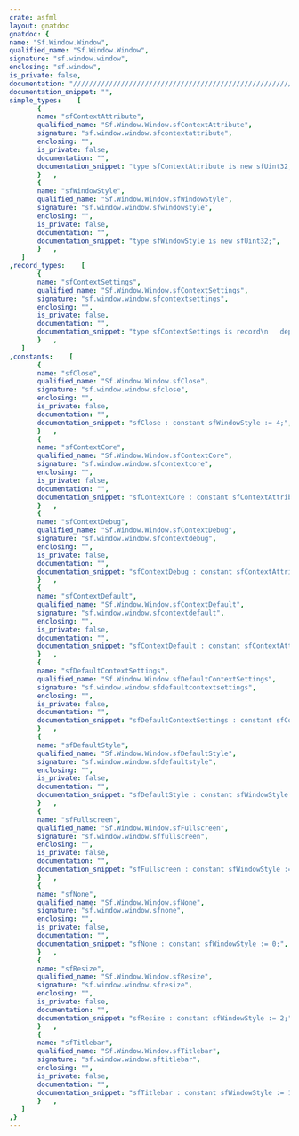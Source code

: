```yaml
---
crate: asfml
layout: gnatdoc
gnatdoc: {
name: "Sf.Window.Window",
qualified_name: "Sf.Window.Window",
signature: "sf.window.window",
enclosing: "sf.window",
is_private: false,
documentation: "//////////////////////////////////////////////////////////\n/ @brief Enumeration of window creation styles\n/\n//////////////////////////////////////////////////////////\n/< No border / title bar (this flag and all others are mutually exclusive)\n/< Title bar + fixed border\n/< Titlebar + resizable border + maximize button\n/< Titlebar + close button\n/< Fullscreen mode (this flag and all others are mutually exclusive)\n/< Default window style",
documentation_snippet: "",
simple_types:    [
       {
       name: "sfContextAttribute",
       qualified_name: "Sf.Window.Window.sfContextAttribute",
       signature: "sf.window.window.sfcontextattribute",
       enclosing: "",
       is_private: false,
       documentation: "",
       documentation_snippet: "type sfContextAttribute is new sfUint32;",
       }   ,
       {
       name: "sfWindowStyle",
       qualified_name: "Sf.Window.Window.sfWindowStyle",
       signature: "sf.window.window.sfwindowstyle",
       enclosing: "",
       is_private: false,
       documentation: "",
       documentation_snippet: "type sfWindowStyle is new sfUint32;",
       }   ,
   ]
,record_types:    [
       {
       name: "sfContextSettings",
       qualified_name: "Sf.Window.Window.sfContextSettings",
       signature: "sf.window.window.sfcontextsettings",
       enclosing: "",
       is_private: false,
       documentation: "",
       documentation_snippet: "type sfContextSettings is record\n   depthBits : aliased sfUint32;\n   stencilBits : aliased sfUint32;\n   antialiasingLevel : aliased sfUint32;\n   majorVersion : aliased sfUint32;\n   minorVersion : aliased sfUint32;\n   attributeFlags : aliased sfUint32;\n   sRgbCapable : aliased sfBool;\nend record;",
       }   ,
   ]
,constants:    [
       {
       name: "sfClose",
       qualified_name: "Sf.Window.Window.sfClose",
       signature: "sf.window.window.sfclose",
       enclosing: "",
       is_private: false,
       documentation: "",
       documentation_snippet: "sfClose : constant sfWindowStyle := 4;",
       }   ,
       {
       name: "sfContextCore",
       qualified_name: "Sf.Window.Window.sfContextCore",
       signature: "sf.window.window.sfcontextcore",
       enclosing: "",
       is_private: false,
       documentation: "",
       documentation_snippet: "sfContextCore : constant sfContextAttribute := 1;",
       }   ,
       {
       name: "sfContextDebug",
       qualified_name: "Sf.Window.Window.sfContextDebug",
       signature: "sf.window.window.sfcontextdebug",
       enclosing: "",
       is_private: false,
       documentation: "",
       documentation_snippet: "sfContextDebug : constant sfContextAttribute := 4;",
       }   ,
       {
       name: "sfContextDefault",
       qualified_name: "Sf.Window.Window.sfContextDefault",
       signature: "sf.window.window.sfcontextdefault",
       enclosing: "",
       is_private: false,
       documentation: "",
       documentation_snippet: "sfContextDefault : constant sfContextAttribute := 0;",
       }   ,
       {
       name: "sfDefaultContextSettings",
       qualified_name: "Sf.Window.Window.sfDefaultContextSettings",
       signature: "sf.window.window.sfdefaultcontextsettings",
       enclosing: "",
       is_private: false,
       documentation: "",
       documentation_snippet: "sfDefaultContextSettings : constant sfContextSettings;",
       }   ,
       {
       name: "sfDefaultStyle",
       qualified_name: "Sf.Window.Window.sfDefaultStyle",
       signature: "sf.window.window.sfdefaultstyle",
       enclosing: "",
       is_private: false,
       documentation: "",
       documentation_snippet: "sfDefaultStyle : constant sfWindowStyle := 7;",
       }   ,
       {
       name: "sfFullscreen",
       qualified_name: "Sf.Window.Window.sfFullscreen",
       signature: "sf.window.window.sffullscreen",
       enclosing: "",
       is_private: false,
       documentation: "",
       documentation_snippet: "sfFullscreen : constant sfWindowStyle := 8;",
       }   ,
       {
       name: "sfNone",
       qualified_name: "Sf.Window.Window.sfNone",
       signature: "sf.window.window.sfnone",
       enclosing: "",
       is_private: false,
       documentation: "",
       documentation_snippet: "sfNone : constant sfWindowStyle := 0;",
       }   ,
       {
       name: "sfResize",
       qualified_name: "Sf.Window.Window.sfResize",
       signature: "sf.window.window.sfresize",
       enclosing: "",
       is_private: false,
       documentation: "",
       documentation_snippet: "sfResize : constant sfWindowStyle := 2;",
       }   ,
       {
       name: "sfTitlebar",
       qualified_name: "Sf.Window.Window.sfTitlebar",
       signature: "sf.window.window.sftitlebar",
       enclosing: "",
       is_private: false,
       documentation: "",
       documentation_snippet: "sfTitlebar : constant sfWindowStyle := 1;",
       }   ,
   ]
,}
---
```

